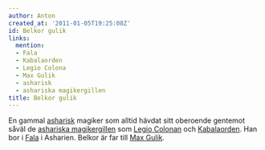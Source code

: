 ```yaml
---
author: Anton
created_at: '2011-01-05T19:25:08Z'
id: Belkor gulik
links:
  mention:
  - Fala
  - Kabalaorden
  - Legio Colona
  - Max Gulik
  - asharisk
  - ashariska magikergillen
title: Belkor gulik
---
```


En gammal [asharisk] magiker som alltid hävdat sitt oberoende gentemot såväl de [ashariska
magikergillen] som [Legio Colonan] och [Kabalaorden]. Han bor i [Fala] i Asharien. Belkor är far
till [Max Gulik].

  [asharisk]: asharisk
  [ashariska magikergillen]: ashariska_magikergillen
  [Legio Colonan]: Legio_Colona
  [Kabalaorden]: Kabalaorden
  [Fala]: Fala
  [Max Gulik]: Max_Gulik
